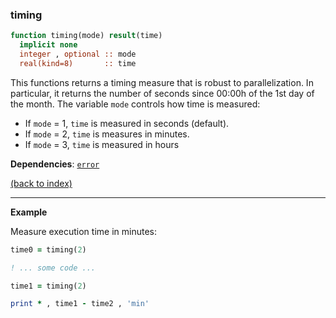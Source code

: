 ### timing

```fortran
function timing(mode) result(time)
  implicit none
  integer , optional :: mode
  real(kind=8)       :: time
```

This functions returns a timing measure that is robust to parallelization. In particular, it returns the number of seconds since 00:00h of the 1st day of the month. The variable ```mode``` controls how time is measured:

- If ```mode``` = 1, ```time``` is measured in seconds (default).
- If ```mode``` = 2, ```time``` is measures in minutes.
- If ```mode``` = 3, ```time``` is measured in hours

**Dependencies**: [```error```](error.md)

[(back to index)](../index.md)

---

**Example**

Measure execution time in minutes:

```fortran
time0 = timing(2)

! ... some code ...

time1 = timing(2)

print * , time1 - time2 , 'min'
``` 